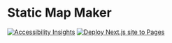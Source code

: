 # Static Map Maker

[![Accessibility Insights](https://github.com/katydecorah/staticmapmaker/actions/workflows/a11y.yml/badge.svg)](https://github.com/katydecorah/staticmapmaker/actions/workflows/a11y.yml) [![Deploy Next.js site to Pages](https://github.com/katydecorah/staticmapmaker/actions/workflows/pages.yml/badge.svg)](https://github.com/katydecorah/staticmapmaker/actions/workflows/pages.yml)
